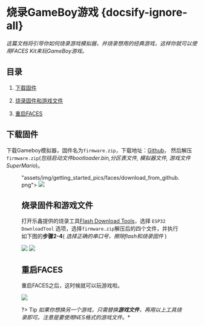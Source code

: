 # 烧录GameBoy游戏 {docsify-ignore-all}

*这篇文档将引导你如何烧录游戏模拟器，并烧录想用的经典游戏，这样你就可以使用FACES Kit来玩GameBoy游戏。*

## 目录

1. [下载固件](#下载固件)

2. [烧录固件和游戏文件](#烧录固件和游戏文件)

3. [重启FACES](#重启FACES)

## 下载固件

下载Gameboy模拟器，固件名为`firmware.zip`，下载地址：[Github](https://github.com/m5stack/M5Stack-nesemu)， 然后解压`firmware.zip`(*包括启动文件bootloader.bin,分区表文件, 模拟器文件, 游戏文件SuperMario*)。

<figure>
"assets/img/getting_started_pics/faces/download_from_github.png">


<img src="assets/img/getting_started_pics/faces/unpack_firmware.png">


## 烧录固件和游戏文件

打开乐鑫提供的烧录工具[Flash Download Tools](https://www.espressif.com/sites/default/files/tools/flash_download_tools_v3.6.4.rar)，选择 `ESP32 DownloadTool` 选项，选择`firmware.zip`解压后的四个文件，并执行如下图的**步骤2-4**( *选择正确的串口号，擦除flash和烧录固件* )

<img src="assets/img/getting_started_pics/faces/chose_files.png">


<img src="assets/img/getting_started_pics/faces/download_it.png">


## 重启FACES

重启FACES之后，这时候就可以玩游戏啦。

<img src="assets/img/product_pics/core/faces_kit/gameboy_01.png">


?> Tip *如果你想换另一个游戏，只需替换**游戏文件**，再用以上工具烧录即可。注意是要使用NES格式的游戏文件。**
